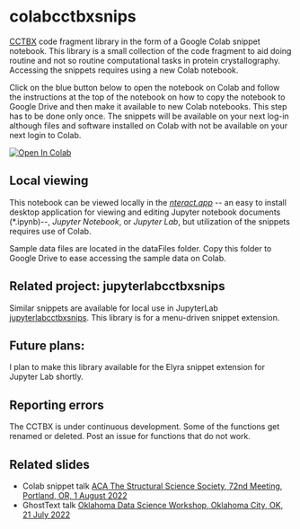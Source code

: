 # colabcctbxsnips

[CCTBX](https://cci.lbl.gov/docs/cctbx/) code fragment library in the form of a Google Colab snippet notebook. This library is a small collection of the code fragment to aid doing routine and not so routine computational tasks in protein crystallography. Accessing the snippets requires using a new Colab notebook. 

Click on the blue button below to open the notebook on Colab and follow the instructions at the top of the notebook on how to copy the notebook to Google Drive and then make it available to new Colab notebooks. This step has to be done only once. The snippets will be available on your next log-in although files and software installed on Colab with not be available on your next login to Colab.

<a href="https://colab.research.google.com/github/MooersLab/colabcctbxsnips/blob/main/colabcctbxsnips.ipynb" target="_parent"><img src="https://colab.research.google.com/assets/colab-badge.svg" alt="Open In Colab"/></a>

## Local viewing

This notebook can be viewed locally in the [*nteract.app*](https://nteract.io/) -- an easy to install desktop application for viewing and editing Jupyter notebook documents (*.ipynb)--, *Jupyter Notebook*, or *Jupyter Lab*, but utilization of the snippets requires use of Colab.

Sample data files are located in the dataFiles folder.
Copy this folder to Google Drive to ease accessing the sample data on Colab.

## Related project: jupyterlabcctbxsnips

Similar snippets are available for local use in JupyterLab [jupyterlabcctbxsnips](https://github.com/MooersLab/jupyterlabcctbxsnips). 
This library is for a menu-driven snippet extension.

## Future plans:

I plan to make this library available for the Elyra snippet extension for Jupyter Lab shortly.

## Reporting errors

The CCTBX is under continuous development. 
Some of the functions get renamed or deleted.
Post an issue for functions that do not work.

## Related slides

- Colab snippet talk [ACA The Structural Science Society, 72nd Meeting, Portland, OR, 1 August 2022](https://github.com/MooersLab/ACA2022)
- GhostText talk [Oklahoma Data Science Workshop, Oklahoma City, OK, 21 July 2022]()

